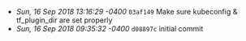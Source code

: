 - _Sun, 16 Sep 2018 13:16:29 -0400_ `03af149` Make sure kubeconfig & tf_plugin_dir are set properly
- _Sun, 16 Sep 2018 09:35:32 -0400_ `d08897c` initial commit
